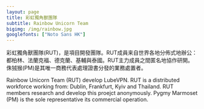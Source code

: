 ```yaml
---
layout: page
title: 彩虹獨角獸團隊
subtitle: Rainbow Unicorn Team
bigimg: /img/rainbow.jpg
googlefonts: ["Noto Sans HK"]
---
```


彩虹獨角獸團隊(RUT)，是項目開發團隊。RUT成員来自世界各地分佈式地辦公：都柏林、法蘭克福、德克蘭、基輔與泰國。RUT主力成員之間匿名地協作研開。侏狨猴(PM)是其唯一商務代表處理證書分發的業務處置者。

Rainbow Unicorn Team (RUT) develop LubeVPN. RUT is a distributed workforce working from: Dublin, Frankfurt, Kyiv and Thailand. RUT members research and develop this proejct anonymously. Pygmy Marmoset (PM) is the sole representative its commercial operation.
